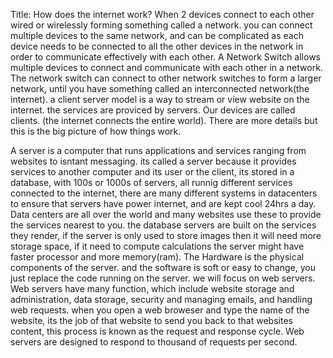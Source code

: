 Title: How does the internet work?
When 2 devices connect to each other wired or wirelessly forming something called a network. you can connect multiple devices to the same network, and can be complicated as each device needs to be connected to all the other devices in the network in order to communicate effectively with each other. A Network Switch allows multiple devices to connect and communicate with each other in a network. The network switch can connect to other network switches to form a larger network, until you have something called an interconnected network(the internet).
a client server model is a way to stream or view website on the internet. the services are proviced by servers. Our devices are called clients. (the internet connects the entire world). There are more details but this is the big picture of how things work.

A server is a computer that runs applications and services ranging from websites to isntant messaging. its called a server because it provides services to another computer and its user or the client, its stored in a database, with 100s or 1000s of servers, all runnig different services connected to the internet, there are many different systems in datacenters to ensure that servers have power internet, and are kept cool 24hrs a day. Data centers are all over the world and many websites use these to provide the services nearest to you. the database servers are built on the services they render, if the server is only used to store images then it will need more storage space, if it need to compute calculations the server might have faster processor and more memory(ram). The Hardware is the physical components of the server. and the software is soft or easy to change, you just replace the code running on the server. we will focus on web servers.
Web servers have many function, which include website storage and administration, data storage, security and managing emails, and handling web requests. when you open a web broweser and type the name of the website, its the job of that website to send you back to that websites content, this process is known as the request and response cycle. Web servers are designed to respond to thousand of requests per second.